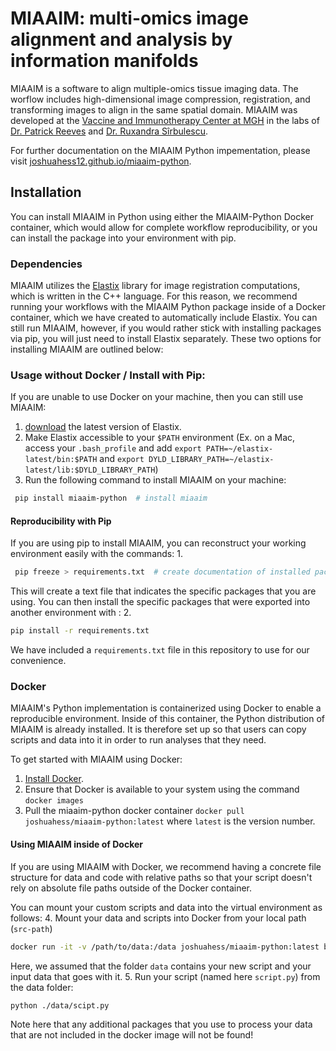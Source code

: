 # MIAAIM: multi-omics image alignment and analysis by information manifolds
MIAAIM is a software to align multiple-omics tissue imaging data. The worflow includes high-dimensional image compression, registration, and transforming images to align in the same spatial domain. MIAAIM was developed at the [Vaccine and Immunotherapy Center at MGH](http://advancingcures.org) in the labs of [Dr. Patrick Reeves](http://advancingcures.org/reeves-lab/) and [Dr. Ruxandra Sîrbulescu](http://advancingcures.org/sirbulescu-lab/).

For further documentation on the MIAAIM Python impementation, please visit [joshuahess12.github.io/miaaim-python](https://joshuahess12.github.io/miaaim-python/).

## Installation
You can install MIAAIM in Python using either the MIAAIM-Python Docker container, which would allow for complete workflow
reproducibility, or you can install the package into your environment with pip.

### Dependencies
MIAAIM utilizes the [Elastix](https://elastix.lumc.nl) library for image registration computations, which is written in the C++ language. For this reason, we recommend running your workflows with the MIAAIM Python package inside of a Docker container, which we have created to automatically include Elastix. You can still run MIAAIM, however, if you would rather stick with installing packages via pip, you will just need to install Elastix separately. These two options for installing MIAAIM are outlined below:

### Usage without Docker / Install with Pip:
If you are unable to use Docker on your machine, then you can still use MIAAIM:
1. [download](https://github.com/SuperElastix/elastix/releases/tag/5.0.1) the latest version of Elastix.
2. Make Elastix accessible to your `$PATH` environment (Ex. on a Mac, access your `.bash_profile` and add `export PATH=~/elastix-latest/bin:$PATH` and `export DYLD_LIBRARY_PATH=~/elastix-latest/lib:$DYLD_LIBRARY_PATH`)
3. Run the following command to install MIAAIM on your machine:
```bash
 pip install miaaim-python  # install miaaim
 ```

#### Reproducibility with Pip
If you are using pip to install MIAAIM, you can reconstruct your working environment easily with the commands:
1.
```bash
 pip freeze > requirements.txt  # create documentation of installed packages
 ```
This will create a text file that indicates the specific packages that you are using. You can then
install the specific packages that were exported into another environment with :
2.
```bash
pip install -r requirements.txt
```
We have included a `requirements.txt` file in this repository to use for our convenience.

### Docker
MIAAIM's Python implementation is containerized using Docker to enable a reproducible environment. Inside of this container,
the Python distribution of MIAAIM is already installed. It is therefore set up so that users can copy scripts and data into it in order to run analyses that they need.

To get started with MIAAIM using Docker:
1. [Install Docker](https://docs.docker.com/get-docker/).
2. Ensure that Docker is available to your system using the command `docker images`
3. Pull the miaaim-python docker container `docker pull joshuahess/miaaim-python:latest` where `latest` is the version number.

#### Using MIAAIM inside of Docker
If you are using MIAAIM with Docker, we recommend having a concrete file structure for data and code with relative paths so that your script doesn't rely on absolute file paths outside of the Docker container.

You can mount your custom scripts and data into the virtual environment as follows:
4. Mount your data and scripts into Docker from your local path (`src-path`)
```bash
docker run -it -v /path/to/data:/data joshuahess/miaaim-python:latest bash    # mount data in the "dest-path" folder
```
Here, we assumed that the folder `data` contains your new script and your input data that goes with it.
5. Run your script (named here `script.py`) from the data folder:
```bash
python ./data/scipt.py
```
Note here that any additional packages that you use to process your data that are not included in the docker image will not be found!

